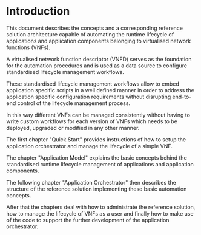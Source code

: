 # Introduction

This document describes the concepts and a corresponding reference solution
architecture capable of automating the runtime lifecycle of applications and
application components belonging to virtualised network functions (VNFs).

A virtualised network function descriptor (VNFD) serves as the
foundation for the automation procedures and is used as a data source to
configure standardised lifecycle management workflows.

These standardised lifecycle management workflows allow to embed application
specific scripts in a well defined manner in order to address the application
specific configuration requirements without disrupting end-to-end control of
the lifecycle management process.

In this way different VNFs can be managed consistently without having to write
custom workflows for each version of VNFs which needs to be deployed, upgraded
or modified in any other manner.

The first chapter "Quick Start" provides instructions of how to setup the
application orchestrator and manage the lifecycle of a simple VNF.

The chapter "Application Model" explains the basic concepts behind the
standardised runtime lifecycle management of applications and application
components.

The following chapter "Application Orchestrator" then describes the structure of
the reference solution implementing these basic automation concepts.

After that the chapters deal with how to administrate the reference solution,
how to manage the lifecycle of VNFs as a user and finally how to make use of the
code to support the further development of the application orchestrator.
